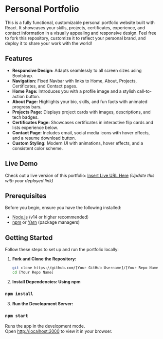 # Personal Portfolio


This is a fully functional, customizable personal portfolio website built with React. It showcases your skills, projects, certificates, experience, and contact information in a visually appealing and responsive design. Feel free to fork this repository, customize it to reflect your personal brand, and deploy it to share your work with the world!

## Features

- **Responsive Design:** Adapts seamlessly to all screen sizes using Bootstrap.
- **Navigation:** Fixed Navbar with links to Home, About, Projects, Certificates, and Contact pages.
- **Home Page:** Introduces you with a profile image and a stylish call-to-action button.
- **About Page:** Highlights your bio, skills, and fun facts with animated progress bars.
- **Projects Page:** Displays project cards with images, descriptions, and tech badges.
- **Certificates Page:** Showcases certificates in interactive flip cards and lists experience below.
- **Contact Page:** Includes email, social media icons with hover effects, and a resume download button.
- **Custom Styling:** Modern UI with animations, hover effects, and a consistent color scheme.

## Live Demo

Check out a live version of this portfolio: [Insert Live URL Here](#) *(Update this with your deployed link)*

## Prerequisites

Before you begin, ensure you have the following installed:
- [Node.js](https://nodejs.org/) (v14 or higher recommended)
- [npm](https://www.npmjs.com/) or [Yarn](https://yarnpkg.com/) (package managers)

## Getting Started

Follow these steps to set up and run the portfolio locally:

1. **Fork and Clone the Repository:**
   ```bash
   git clone https://github.com/[Your GitHub Username]/[Your Repo Name].git
   cd [Your Repo Name]

2. **Install Dependencies: Using npm**

### `npm install`

3. **Run the Development Server:**

### `npm start`

Runs the app in the development mode.\
Open [http://localhost:3000](http://localhost:3000) to view it in your browser.